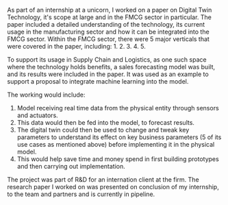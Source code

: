 As part of an internship at a unicorn, I worked on a paper on Digital Twin Technology, it's scope at large and in the FMCG sector in particular. 
The paper included a detailed understanding of the technology, its current usage in the manufacturing sector and how it can be integrated into the FMCG sector. 
Within the FMCG sector, there were 5 major verticals that were covered in the paper, including:
1. 
2. 
3. 
4.
5.

To support its usage in Supply Chain and Logistics, as one such space where the technology holds benefits, a sales forecasting model was built, and its results were
included in the paper. It was used as an example to support a proposal to integrate machine learning into the model.

The working would include:
1. Model receiving real time data from the physical entity through sensors and actuators. 
2. This data would then be fed into the model, to forecast results.
3. The digital twin could then be used to change and tweak key parameters to understand its effect on key business parameters (5 of its use cases as mentioned above)
before implementing it in the physical model.
4. This would help save time and money spend in first building prototypes and then carrying out implementation. 

The project was part of R&D for an internation client at the firm. The research paper I worked on was presented on conclusion of my internship, to the team and partners
and is currently in pipeline. 
